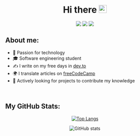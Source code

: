 <div align="center">
<h1>Hi there <img src="https://media.giphy.com/media/hvRJCLFzcasrR4ia7z/giphy.gif" width="25px"></h1>
</div>

<div align="center">
<a href="https://twitter.com/kegubits" target="_blank"><img src="https://shields.io/badge/Twitter-222831?logo=twitter&style=for-the-badge&logoColor=EFEFEF&color=2193e3"></a>
<a href="https://www.instagram.com/kegubits" target="_blank"><img src="https://shields.io/badge/Instagram-222831?logo=instagram&style=for-the-badge&logoColor=EFEFEF&color=c13584"></a>
<a href="https://dev.to/kegubits" target="_blank"><img src="https://shields.io/badge/Dev.to-222831?logo=dev.to&style=for-the-badge&logoColor=EFEFEF&color=0a0a0a"></a>
</div>

## About me:

- 🚀 Passion for technology
- 🎓 Software engineering student
- ✍ I write on my free days in [dev.to](https://dev.to/kegubits)
- 🌍 I translate articles on [freeCodeCamp](https://www.freecodecamp.org/espanol/news/author/kegubits/)
- 📡 Actively looking for projects to contribute my knowledge

<br />

## My GitHub Stats:

<div align="center">
  
[![Top Langs](https://github-readme-stats.vercel.app/api/top-langs/?username=Kegubits&layout=compact&hide_title=true&langs_count=6&hide_border=false)](https://github.com/anuraghazra/github-readme-stats)
  
  
![GitHub stats](https://github-readme-stats.vercel.app/api?username=Kegubits&show_icons=true&count_private=true&include_all_commits=false&hide_title=true&icon_color=0693E3&hide_border=false)

</div>
